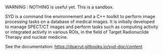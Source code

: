 

WARNING : NOTHING is useful yet. This is a sandbox.

SYD is a command line environnement and a C++ toolkit to perform image processing tasks on a database of medical images. It is initially developed to manage SPECT/CT images and perform tasks such as computing activity or integrated activity in various ROIs, in the field of Target Radionuclide Therapy and nuclear medicine.


See the documentation: https://dsarrut.gitbooks.io/syd-doc/content

